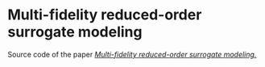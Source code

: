 # Multi-fidelity reduced-order surrogate modeling
Source code of the paper [*Multi-fidelity reduced-order surrogate modeling.*](http://arxiv.org/abs/2309.00325)
